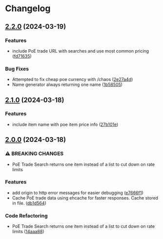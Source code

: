 # Changelog

## [2.2.0](https://github.com/allisonjoycarter/BongoAPI/compare/v2.1.0...v2.2.0) (2024-03-19)


### Features

* include PoE trade URL with searches and use most common pricing ([fd71635](https://github.com/allisonjoycarter/BongoAPI/commit/fd71635ecf6f87dc0a1966279a3b1d694fd8acee))


### Bug Fixes

* Attempted to fix cheap poe currency with /chaos ([2e27a4d](https://github.com/allisonjoycarter/BongoAPI/commit/2e27a4d0dafcab0a48ed6f35b2d8f2e8e0b4a048))
* Name generator always returning one name ([1b58505](https://github.com/allisonjoycarter/BongoAPI/commit/1b58505ec3a71f46da38492a990da73d001b6b6c))

## [2.1.0](https://github.com/allisonjoycarter/BongoAPI/compare/v2.0.0...v2.1.0) (2024-03-18)


### Features

* include item name with poe item price info ([27b101e](https://github.com/allisonjoycarter/BongoAPI/commit/27b101e5af31c627874e2d52848a759e2c7d49d5))

## [2.0.0](https://github.com/allisonjoycarter/BongoAPI/compare/v1.1.3...v2.0.0) (2024-03-18)


### ⚠ BREAKING CHANGES

* PoE Trade Search returns one item instead of a list to cut down on rate limits

### Features

* add origin to http error messages for easier debugging ([e7666f1](https://github.com/allisonjoycarter/BongoAPI/commit/e7666f1ff60fe6bebfd36bbdac7f3e84ec687bca))
* Cache PoE trade data using ehcache for faster responses. Cache stored in file. ([db1d564](https://github.com/allisonjoycarter/BongoAPI/commit/db1d564a4c660fd4f365ea21f2211de1c8c8ed6e))


### Code Refactoring

* PoE Trade Search returns one item instead of a list to cut down on rate limits ([14aaa88](https://github.com/allisonjoycarter/BongoAPI/commit/14aaa88128adb2973069df49369d991f4eb4397e))
